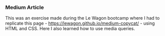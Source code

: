 ### Medium Article
This was an exercise made during the Le Wagon bootcamp where I had to replicate this page - https://lewagon.github.io/medium-copycat/ - using HTML and CSS. Here I also learned how to use media queries.
